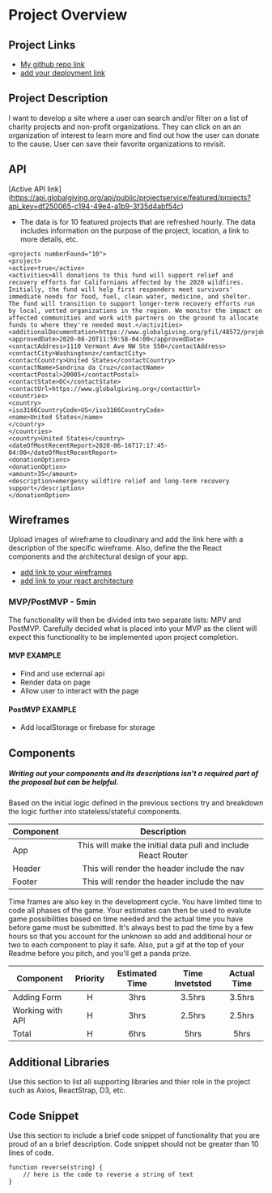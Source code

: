 # Project Overview

## Project Links

- [My github repo link](https://github.com/kimrass14/project2-react)
- [add your deployment link]()

## Project Description

I want to develop a site where a user can search and/or filter on a list of charity projects and non-profit organizations. They can click on an an organization of interest to learn more and find out how the user can donate to the cause. User can save their favorite organizations to revisit.

## API

[Active API link] (https://api.globalgiving.org/api/public/projectservice/featured/projects?api_key=df250065-c194-49e4-a1b9-3f35d4abf54c)
 - The data is for 10 featured projects that are refreshed hourly. The data includes information on the purpose of the project, location, a link to more details, etc.

```
<projects numberFound="10">
<project>
<active>true</active>
<activities>All donations to this fund will support relief and recovery efforts for Californians affected by the 2020 wildfires. Initially, the fund will help first responders meet survivors' immediate needs for food, fuel, clean water, medicine, and shelter. The fund will transition to support longer-term recovery efforts run by local, vetted organizations in the region. We monitor the impact on affected communities and work with partners on the ground to allocate funds to where they're needed most.</activities>
<additionalDocumentation>https://www.globalgiving.org/pfil/48572/projdoc.pdf</additionalDocumentation>
<approvedDate>2020-08-20T11:59:58-04:00</approvedDate>
<contactAddress>1110 Vermont Ave NW Ste 550</contactAddress>
<contactCity>Washingtonz</contactCity>
<contactCountry>United States</contactCountry>
<contactName>Sandrina da Cruz</contactName>
<contactPostal>20005</contactPostal>
<contactState>DC</contactState>
<contactUrl>https://www.globalgiving.org</contactUrl>
<countries>
<country>
<iso3166CountryCode>US</iso3166CountryCode>
<name>United States</name>
</country>
</countries>
<country>United States</country>
<dateOfMostRecentReport>2020-06-16T17:17:45-04:00</dateOfMostRecentReport>
<donationOptions>
<donationOption>
<amount>35</amount>
<description>emergency wildfire relief and long-term recovery support</description>
</donationOption>
```


## Wireframes

Upload images of wireframe to cloudinary and add the link here with a description of the specific wireframe. Also, define the the React components and the architectural design of your app.

- [add link to your wireframes]()
- [add link to your react architecture]()


### MVP/PostMVP - 5min

The functionality will then be divided into two separate lists: MPV and PostMVP.  Carefully decided what is placed into your MVP as the client will expect this functionality to be implemented upon project completion.  

#### MVP EXAMPLE
- Find and use external api 
- Render data on page 
- Allow user to interact with the page

#### PostMVP EXAMPLE

- Add localStorage or firebase for storage

## Components
##### Writing out your components and its descriptions isn't a required part of the proposal but can be helpful.

Based on the initial logic defined in the previous sections try and breakdown the logic further into stateless/stateful components. 

| Component | Description | 
| --- | :---: |  
| App | This will make the initial data pull and include React Router| 
| Header | This will render the header include the nav | 
| Footer | This will render the header include the nav | 


Time frames are also key in the development cycle.  You have limited time to code all phases of the game.  Your estimates can then be used to evalute game possibilities based on time needed and the actual time you have before game must be submitted. It's always best to pad the time by a few hours so that you account for the unknown so add and additional hour or two to each component to play it safe. Also, put a gif at the top of your Readme before you pitch, and you'll get a panda prize.

| Component | Priority | Estimated Time | Time Invetsted | Actual Time |
| --- | :---: |  :---: | :---: | :---: |
| Adding Form | H | 3hrs| 3.5hrs | 3.5hrs |
| Working with API | H | 3hrs| 2.5hrs | 2.5hrs |
| Total | H | 6hrs| 5hrs | 5hrs |

## Additional Libraries
 Use this section to list all supporting libraries and thier role in the project such as Axios, ReactStrap, D3, etc. 

## Code Snippet

Use this section to include a brief code snippet of functionality that you are proud of an a brief description.  Code snippet should not be greater than 10 lines of code. 

```
function reverse(string) {
	// here is the code to reverse a string of text
}
```

